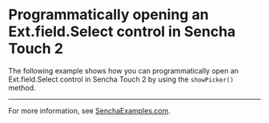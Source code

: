 # Programmatically opening an Ext.field.Select control in Sencha Touch 2 #

The following example shows how you can programmatically open an Ext.field.Select control in Sencha Touch 2 by using the `showPicker()` method.

---

For more information, see [SenchaExamples.com](http://senchaexamples.com/2012/03/13/programmatically-opening-an-ext-field-select-control-in-sencha-touch-2/).
